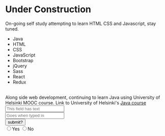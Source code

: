 <!DOCTYPE html>
<html>
  <head>
  <h1>Under Construction</h1>
  </head>
  
  <body>
  <p1>
  On-going self study attempting to learn HTML CSS and Javascript, stay tuned.
  <br>
    
  </p1>
  <ul>
   <li>Java</li>
   <li>HTML</li>
   <li>CSS</li>
  <li>JavaScript</li>
  <li>Bootstrap</li>
  <li>jQuery</li>
  <li>Sass</li>
  <li>React</li>
  <li>Redux</li>
  </ul>
  <br>
  <p2>
  Along side web development, continuing to learn Java using University of Helsinki MOOC course.
  Link to University of Helsinki's <a href="https://moocfi.github.io/courses/2013/programming-part-1/">Java course</a>
  </p2>
  
  <p3>
  <br>
  <input type="text" placeholder="This field has text">
  <br>
  <input type="text" placeholder="Goes when typed in">
  <br>
  <button type="submit">submit?</button>
  <br>
  
  <label> 
    <input type="radio" name="yes-no">Yes 
  </label>
  <label> 
    <input type="radio" name="yes-no">No 
  </label>
  </p3>
  
  </body>
  
   
 
